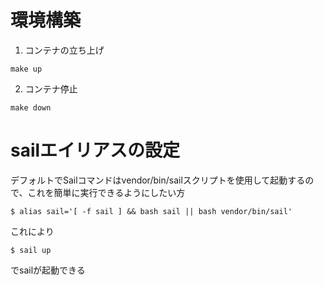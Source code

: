 

# 環境構築
1. コンテナの立ち上げ
```
make up
````

2. コンテナ停止
```
make down
```

# sailエイリアスの設定
デフォルトでSailコマンドはvendor/bin/sailスクリプトを使用して起動するので、これを簡単に実行できるようにしたい方
```
$ alias sail='[ -f sail ] && bash sail || bash vendor/bin/sail'
```
これにより
```
$ sail up
```
でsailが起動できる
